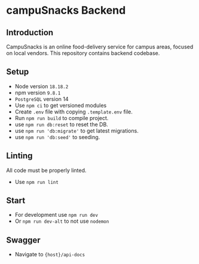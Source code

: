# campuSnacks Backend

## Introduction
CampuSnacks is an online food-delivery service for campus areas, focused on local vendors. This repository contains backend codebase.

## Setup
- Node version `18.18.2`
- npm version `9.8.1`
- `PostgreSQL` version 14
- Use `npm ci` to get versioned modules
- Create `.env` file with copying `.template.env` file.
- Run `npm run build` to compile project.
- use `npm run db:reset` to reset the DB.
- use `npm run 'db:migrate'` to get latest migrations.
- use `npm run 'db:seed'` to seeding.

## Linting
All code must be properly linted.
- Use `npm run lint`

## Start
- For development use `npm run dev`
- Or `npm run dev-alt` to not use `nodemon`

## Swagger
- Navigate to `{host}/api-docs`

